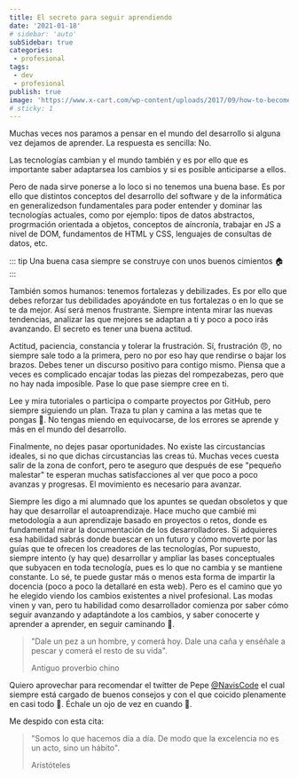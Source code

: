 ```yaml
---
title: El secreto para seguir aprendiendo
date: '2021-01-18'
# sidebar: 'auto'
subSidebar: true
categories:
 - profesional
tags:
 - dev
 - profesional
publish: true
image: 'https://www.x-cart.com/wp-content/uploads/2017/09/how-to-become-a-web-developer.png'
# sticky: 1
---
```

Muchas veces nos paramos a pensar en el mundo del desarrollo si alguna vez dejamos de aprender. La respuesta es sencilla: No.

Las tecnologías cambian y el mundo también y es por ello que es importante saber adaptarsea los cambios y si es posible anticiparse a ellos.

<!-- more -->

Pero de nada sirve ponerse a lo loco si no tenemos una buena base. Es por ello que distintos conceptos del desarrollo del software y de la informática en generalizedson fundamentales para poder entender y dominar las tecnologías actuales, como por ejemplo: tipos de datos abstractos, progrmación orientada a objetos,
conceptos de aíncronía, trabajar en JS a nivel de DOM, fundamentos de HTML y CSS, lenguajes de consultas de datos, etc.

::: tip
Una buena casa siempre se construye con unos buenos cimientos 🏠 
:::

También somos humanos: tenemos fortalezas y debilizades. Es por ello que debes reforzar tus debilidades apoyándote en tus fortalezas o en lo que se te da mejor. Así será menos frustrante. Siempre intenta mirar las nuevas tendencias, analizar las que mejores se adaptan a ti y poco a poco irás avanzando. El secreto es tener una buena actitud.

Actitud, paciencia, constancia y tolerar la frustración. Sí, frustración 😠, no siempre sale todo a la primera, pero no por eso hay que rendirse o bajar los brazos. Debes tener un discurso positivo para contigo mismo. Piensa que a veces es complicado encajar todas las piezas del rompezabezas, pero que no hay nada imposible. Pase lo que pase siempre cree en ti.

Lee y mira tutoriales o participa o comparte proyectos por GitHub, pero siempre siguiendo un plan. Traza tu plan y camina a las metas que te pongas 📝. No tengas miendo en equivocarse, de los errores se aprende y más en el mundo del desarrollo.

Finalmente, no dejes pasar oportunidades. No existe las circustancias ideales, si no que dichas circustancias las creas tú. Muchas veces cuesta salir de la zona de confort, pero te aseguro que después de ese "pequeño malestar" te esperan muchas satisfacciones al ver que poco a poco avanzas y progresas. El movimiento es necesario para avanzar.

Siempre les digo a mi alumnado que los apuntes se quedan obsoletos y que hay que desarrollar el autoaprendizaje. Hace mucho que cambié mi metodología a aun aprendizaje basado en proyectos o retos, donde 
es fundamental mirar la documentación de los desarrolladores. Si adquieres esa habilidad sabrás donde buescar en un futuro y cómo moverte por las guías que te ofrecen los creadores de las tecnologías, Por supuesto, siempre intento (y hay que) desarrollar y ampliar las bases conceptuales que subyacen en toda tecnología, pues es lo que no cambia y se mantiene constante. Lo sé, te puede gustar más o menos esta forma de impartir la docencia (poco a poco la detallaré en esta web). Pero es el camino que yo he elegido viendo los cambios existentes a nivel profesional. Las modas vinen y van, pero tu habilidad como desarrollador comienza por saber cómo seguir avanzando y adaptándote a los cambios, y saber conocerte y aprender a aprender, en seguir caminando 👣.

> "Dale un pez a un hombre, y comerá hoy. Dale una caña y enséñale a pescar y comerá el resto de su vida". 
> 
>  Antiguo proverbio chino

Quiero aprovechar para recomendar el twitter de Pepe [@NavisCode](https://twitter.com/NavisCode) el cual siempre está cargado de buenos consejos y con el que coicido plenamente en casi todo 🙂. Échale un ojo de vez en cuando 👀.

Me despido con esta cita:

> "Somos lo que hacemos día a día. De modo que la excelencia no es un acto, sino un hábito". 
> 
> Aristóteles
